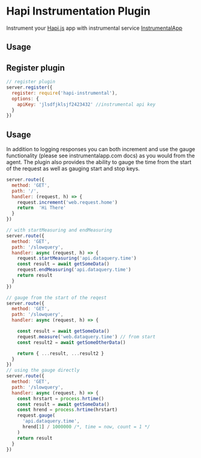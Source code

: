 # Hapi Instrumentation Plugin

Instrument your [Hapi.js](https://hapijs.com/) app with instrumental service [InstrumentalApp](https://instrumentalapp.com)

## Usage

## Register plugin

```javascript
// register plugin
server.register({
  register: require('hapi-instrumental'),
  options: {
    apiKey: 'jlsdfjklsjf2423432' //instrumental api key
  }
})
```

## Usage

In addition to logging responses you can both increment and use the gauge functionality (please see instrumentalapp.com docs) as you would from the agent. The plugin also provides the ability to gauge the time from the start of the request as well as gauging start and stop keys.

```javascript
server.route({
  method: 'GET',
  path: '/',
  handler: (request, h) => {
    request.increment('web.request.home')
    return  'Hi There'
  }
})

// with startMeasuring and endMeasuring
server.route({
  method: 'GET',
  path: '/slowquery',
  handler: async (request, h) => {
    request.startMeasuring('api.dataquery.time')
    const result = await getSomeData()
    request.endMeasuring('api.dataquery.time')
    return result
  }
})

// gauge from the start of the reqest
server.route({
  method: 'GET',
  path: '/slowquery',
  handler: async (request, h) => {

    const result = await getSomeData()
    request.measure('web.dataquery.time') // from start
    const result2 = await getSomeOtherData()

    return { ...result, ...result2 }
  }
})
// using the gauge directly
server.route({
  method: 'GET',
  path: '/slowquery',
  handler: async (request, h) => {
    const hrstart = process.hrtime()
    const result = await getSomeData()
    const hrend = process.hrtime(hrstart)
    request.gauge(
      'api.dataquery.time',
      hrend[1] / 1000000 /*, time = now, count = 1 */
    )
    return result
  }
})

```
